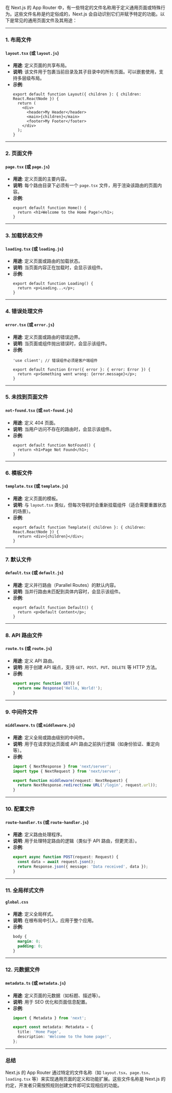 在 Next.js 的 App Router 中，有一些特定的文件名称用于定义通用页面或特殊行为。这些文件名称是约定俗成的，Next.js 会自动识别它们并赋予特定的功能。以下是常见的通用页面文件及其用途：

---

### **1. 布局文件**
#### **`layout.tsx` (或 `layout.js`)**
- **用途**: 定义页面的共享布局。
- **说明**: 该文件用于包裹当前目录及其子目录中的所有页面。可以嵌套使用，支持多层级布局。
- **示例**:
  ```tsx
  export default function Layout({ children }: { children: React.ReactNode }) {
    return (
      <div>
        <header>My Header</header>
        <main>{children}</main>
        <footer>My Footer</footer>
      </div>
    );
  }
  ```

---

### **2. 页面文件**
#### **`page.tsx` (或 `page.js`)**
- **用途**: 定义页面的主要内容。
- **说明**: 每个路由目录下必须有一个 `page.tsx` 文件，用于渲染该路由的页面内容。
- **示例**:
  ```tsx
  export default function Home() {
    return <h1>Welcome to the Home Page!</h1>;
  }
  ```

---

### **3. 加载状态文件**
#### **`loading.tsx` (或 `loading.js`)**
- **用途**: 定义页面或路由的加载状态。
- **说明**: 当页面内容正在加载时，会显示该组件。
- **示例**:
  ```tsx
  export default function Loading() {
    return <p>Loading...</p>;
  }
  ```

---

### **4. 错误处理文件**
#### **`error.tsx` (或 `error.js`)**
- **用途**: 定义页面或路由的错误边界。
- **说明**: 当页面或组件抛出错误时，会显示该组件。
- **示例**:
  ```tsx
  'use client'; // 错误组件必须是客户端组件

  export default function Error({ error }: { error: Error }) {
    return <p>Something went wrong: {error.message}</p>;
  }
  ```

---

### **5. 未找到页面文件**
#### **`not-found.tsx` (或 `not-found.js`)**
- **用途**: 定义 404 页面。
- **说明**: 当用户访问不存在的路由时，会显示该组件。
- **示例**:
  ```tsx
  export default function NotFound() {
    return <h1>Page Not Found</h1>;
  }
  ```

---

### **6. 模板文件**
#### **`template.tsx` (或 `template.js`)**
- **用途**: 定义页面的模板。
- **说明**: 与 `layout.tsx` 类似，但每次导航时会重新挂载组件（适合需要重置状态的场景）。
- **示例**:
  ```tsx
  export default function Template({ children }: { children: React.ReactNode }) {
    return <div>{children}</div>;
  }
  ```

---

### **7. 默认文件**
#### **`default.tsx` (或 `default.js`)**
- **用途**: 定义并行路由（Parallel Routes）的默认内容。
- **说明**: 当并行路由未匹配到具体内容时，会显示该组件。
- **示例**:
  ```tsx
  export default function Default() {
    return <p>Default Content</p>;
  }
  ```

---

### **8. API 路由文件**
#### **`route.ts` (或 `route.js`)**
- **用途**: 定义 API 路由。
- **说明**: 用于创建 API 端点，支持 `GET`、`POST`、`PUT`、`DELETE` 等 HTTP 方法。
- **示例**:
  ```typescript
  export async function GET() {
    return new Response('Hello, World!');
  }
  ```

---

### **9. 中间件文件**
#### **`middleware.ts` (或 `middleware.js`)**
- **用途**: 定义全局或路由级别的中间件。
- **说明**: 用于在请求到达页面或 API 路由之前执行逻辑（如身份验证、重定向等）。
- **示例**:
  ```typescript
  import { NextResponse } from 'next/server';
  import type { NextRequest } from 'next/server';

  export function middleware(request: NextRequest) {
    return NextResponse.redirect(new URL('/login', request.url));
  }
  ```

---

### **10. 配置文件**
#### **`route-handler.ts` (或 `route-handler.js`)**
- **用途**: 定义路由处理程序。
- **说明**: 用于处理特定路由的逻辑（类似于 API 路由，但更灵活）。
- **示例**:
  ```typescript
  export async function POST(request: Request) {
    const data = await request.json();
    return Response.json({ message: 'Data received', data });
  }
  ```

---

### **11. 全局样式文件**
#### **`global.css`**
- **用途**: 定义全局样式。
- **说明**: 在根布局中引入，应用于整个应用。
- **示例**:
  ```css
  body {
    margin: 0;
    padding: 0;
  }
  ```

---

### **12. 元数据文件**
#### **`metadata.ts` (或 `metadata.js`)**
- **用途**: 定义页面的元数据（如标题、描述等）。
- **说明**: 用于 SEO 优化和页面信息配置。
- **示例**:
  ```typescript
  import { Metadata } from 'next';

  export const metadata: Metadata = {
    title: 'Home Page',
    description: 'Welcome to the home page!',
  };
  ```

---

### **总结**
Next.js 的 App Router 通过特定的文件名称（如 `layout.tsx`、`page.tsx`、`loading.tsx` 等）来实现通用页面的定义和功能扩展。这些文件名称是 Next.js 的约定，开发者只需按照规则创建文件即可实现相应的功能。